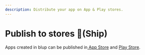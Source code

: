 ```yaml
---
description: Distribute your app on App & Play stores.
---
```


# Publish to stores 🚀(Ship)

Apps created in blup can be published in[ App Store](ios-cloud-build/) and [Play Store](play-store.md).
